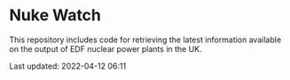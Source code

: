 # Nuke Watch

This repository includes code for retrieving the latest information available on the output of EDF nuclear power plants in the UK.

Last updated: 2022-04-12 06:11